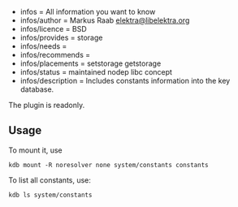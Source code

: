 - infos = All information you want to know
- infos/author = Markus Raab <elektra@libelektra.org>
- infos/licence = BSD
- infos/provides = storage
- infos/needs =
- infos/recommends =
- infos/placements = setstorage getstorage
- infos/status = maintained nodep libc concept
- infos/description = Includes constants information into the key database.

The plugin is readonly.

## Usage ##

To mount it, use

	kdb mount -R noresolver none system/constants constants

To list all constants, use:

	kdb ls system/constants

